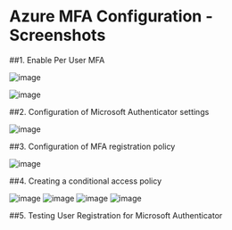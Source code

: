 # Azure MFA Configuration - Screenshots 

##1. Enable Per User MFA 

![image](https://github.com/user-attachments/assets/8f2cde41-263f-4bb8-8339-98ea638079c0)

![image](https://github.com/user-attachments/assets/1a5edc91-f4cc-4fff-b5b2-fec7967df2ad)

##2. Configuration of Microsoft Authenticator settings

![image](https://github.com/user-attachments/assets/2463b5c1-5f1c-4395-82e1-db528800e57f)

##3. Configuration of MFA registration policy 

![image](https://github.com/user-attachments/assets/d540aeea-912a-4a4c-8d57-411a8c3d29b0)

##4. Creating a conditional access policy 

![image](https://github.com/user-attachments/assets/27c2d64d-3e81-4ae0-8728-db6e069e9bd7)
![image](https://github.com/user-attachments/assets/3e8478c3-3ea1-4117-a414-2b32cde0eb4f)
![image](https://github.com/user-attachments/assets/9d9ba725-3d4b-444f-a957-1a020327b3d2)
![image](https://github.com/user-attachments/assets/23550c03-bdfa-4f56-9f0a-f9162282182e)

##5. Testing User Registration for Microsoft Authenticator 



